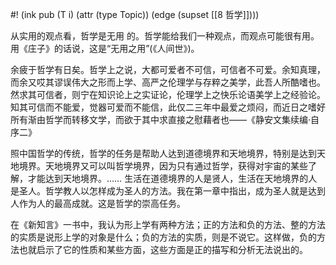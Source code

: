 #! (ink pub (T i) (attr (type Topic)) (edge (supset [[8 哲学]])))


从实用的观点看，哲学是无用 的。哲学能给我们一种观点，而观点可能很有用。用《庄子》的话说，这是“无用之用”(《人间世》)。

余疲于哲学有日矣。哲学上之说，大都可爱者不可信，可信者不可爱。余知真理，而余又哎其谬误伟大之形而上学、高严之伦理学与存粹之美学，此吾人所酷嗜也。然求其可信者，则宁在知识论上之实证论，伦理学上之快乐论语美学上之经验论。知其可信而不能爱，觉器可爱而不能信，此仅二三年中最爱之烦闷，而近日之嗜好所有渐由哲学而转移文学，而欲于其中求直接之慰藉者也——《静安文集续编·自序二》

照中国哲学的传统，哲学的任务是帮助人达到道德境界和天地境界，特别是达到天地境界。天地境界又可以叫哲学境界，因为只有通过哲学，获得对宇宙的某些了解，才能达到天地境界。…… 生活在道德境界的人是贤人，生活在天地境界的人是圣人。哲学教人以怎样成为圣人的方法。我在第一章中指出，成为圣人就是达到人作为人的最高成就。这是哲学的崇高任务。

在《新知言》一书中，我认为形上学有两种方法；正的方法和负的方法、整的方法的实质是说形上学的对象是什么；负的方法的实质，则是不说它。这样做，负的方法也就启示了它的性质和某些方面，这些方面是正的描写和分析无法说出的。